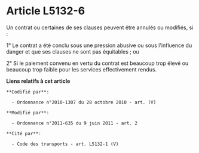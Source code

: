 # Article L5132-6

Un contrat ou certaines de ses clauses peuvent être annulés ou modifiés, si : 

1° Le contrat a été conclu sous une pression abusive ou sous l'influence du danger et que ses clauses ne sont pas
équitables ; ou 

2° Si le paiement convenu en vertu du contrat est beaucoup trop élevé ou beaucoup trop faible pour les services effectivement
rendus.

**Liens relatifs à cet article**

	**Codifié par**:

	  - Ordonnance n°2010-1307 du 28 octobre 2010 - art. (V)

	**Modifié par**:

	  - Ordonnance n°2011-635 du 9 juin 2011 - art. 2

	**Cité par**:

	  - Code des transports - art. L5132-1 (V)
